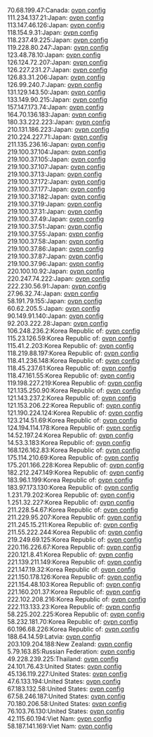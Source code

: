 70.68.199.47:Canada: [ovpn config](vpn/70_68_199_47.ovpn)  
111.234.137.21:Japan: [ovpn config](vpn/111_234_137_21.ovpn)  
113.147.46.126:Japan: [ovpn config](vpn/113_147_46_126.ovpn)  
118.154.9.31:Japan: [ovpn config](vpn/118_154_9_31.ovpn)  
118.237.49.225:Japan: [ovpn config](vpn/118_237_49_225.ovpn)  
119.228.80.247:Japan: [ovpn config](vpn/119_228_80_247.ovpn)  
123.48.78.10:Japan: [ovpn config](vpn/123_48_78_10.ovpn)  
126.124.72.207:Japan: [ovpn config](vpn/126_124_72_207.ovpn)  
126.227.231.27:Japan: [ovpn config](vpn/126_227_231_27.ovpn)  
126.83.31.206:Japan: [ovpn config](vpn/126_83_31_206.ovpn)  
126.99.240.7:Japan: [ovpn config](vpn/126_99_240_7.ovpn)  
131.129.143.50:Japan: [ovpn config](vpn/131_129_143_50.ovpn)  
133.149.90.215:Japan: [ovpn config](vpn/133_149_90_215.ovpn)  
157.147.173.74:Japan: [ovpn config](vpn/157_147_173_74.ovpn)  
164.70.136.183:Japan: [ovpn config](vpn/164_70_136_183.ovpn)  
180.33.222.223:Japan: [ovpn config](vpn/180_33_222_223.ovpn)  
210.131.186.223:Japan: [ovpn config](vpn/210_131_186_223.ovpn)  
210.224.227.71:Japan: [ovpn config](vpn/210_224_227_71.ovpn)  
211.135.236.16:Japan: [ovpn config](vpn/211_135_236_16.ovpn)  
219.100.37.104:Japan: [ovpn config](vpn/219_100_37_104.ovpn)  
219.100.37.105:Japan: [ovpn config](vpn/219_100_37_105.ovpn)  
219.100.37.107:Japan: [ovpn config](vpn/219_100_37_107.ovpn)  
219.100.37.13:Japan: [ovpn config](vpn/219_100_37_13.ovpn)  
219.100.37.172:Japan: [ovpn config](vpn/219_100_37_172.ovpn)  
219.100.37.177:Japan: [ovpn config](vpn/219_100_37_177.ovpn)  
219.100.37.182:Japan: [ovpn config](vpn/219_100_37_182.ovpn)  
219.100.37.19:Japan: [ovpn config](vpn/219_100_37_19.ovpn)  
219.100.37.31:Japan: [ovpn config](vpn/219_100_37_31.ovpn)  
219.100.37.49:Japan: [ovpn config](vpn/219_100_37_49.ovpn)  
219.100.37.51:Japan: [ovpn config](vpn/219_100_37_51.ovpn)  
219.100.37.55:Japan: [ovpn config](vpn/219_100_37_55.ovpn)  
219.100.37.58:Japan: [ovpn config](vpn/219_100_37_58.ovpn)  
219.100.37.86:Japan: [ovpn config](vpn/219_100_37_86.ovpn)  
219.100.37.87:Japan: [ovpn config](vpn/219_100_37_87.ovpn)  
219.100.37.96:Japan: [ovpn config](vpn/219_100_37_96.ovpn)  
220.100.10.92:Japan: [ovpn config](vpn/220_100_10_92.ovpn)  
220.247.74.222:Japan: [ovpn config](vpn/220_247_74_222.ovpn)  
222.230.56.91:Japan: [ovpn config](vpn/222_230_56_91.ovpn)  
27.96.32.74:Japan: [ovpn config](vpn/27_96_32_74.ovpn)  
58.191.79.155:Japan: [ovpn config](vpn/58_191_79_155.ovpn)  
60.62.205.5:Japan: [ovpn config](vpn/60_62_205_5.ovpn)  
90.149.91.140:Japan: [ovpn config](vpn/90_149_91_140.ovpn)  
92.203.222.28:Japan: [ovpn config](vpn/92_203_222_28.ovpn)  
106.248.236.2:Korea Republic of: [ovpn config](vpn/106_248_236_2.ovpn)  
115.23.126.59:Korea Republic of: [ovpn config](vpn/115_23_126_59.ovpn)  
115.41.2.203:Korea Republic of: [ovpn config](vpn/115_41_2_203.ovpn)  
118.219.88.197:Korea Republic of: [ovpn config](vpn/118_219_88_197.ovpn)  
118.41.236.148:Korea Republic of: [ovpn config](vpn/118_41_236_148.ovpn)  
118.45.237.61:Korea Republic of: [ovpn config](vpn/118_45_237_61.ovpn)  
118.47.161.55:Korea Republic of: [ovpn config](vpn/118_47_161_55.ovpn)  
119.198.227.219:Korea Republic of: [ovpn config](vpn/119_198_227_219.ovpn)  
121.135.250.90:Korea Republic of: [ovpn config](vpn/121_135_250_90.ovpn)  
121.143.237.2:Korea Republic of: [ovpn config](vpn/121_143_237_2.ovpn)  
121.153.206.22:Korea Republic of: [ovpn config](vpn/121_153_206_22.ovpn)  
121.190.224.124:Korea Republic of: [ovpn config](vpn/121_190_224_124.ovpn)  
123.214.51.69:Korea Republic of: [ovpn config](vpn/123_214_51_69.ovpn)  
124.194.114.178:Korea Republic of: [ovpn config](vpn/124_194_114_178.ovpn)  
14.52.197.24:Korea Republic of: [ovpn config](vpn/14_52_197_24.ovpn)  
14.53.3.183:Korea Republic of: [ovpn config](vpn/14_53_3_183.ovpn)  
168.126.162.83:Korea Republic of: [ovpn config](vpn/168_126_162_83.ovpn)  
175.114.210.69:Korea Republic of: [ovpn config](vpn/175_114_210_69.ovpn)  
175.201.166.228:Korea Republic of: [ovpn config](vpn/175_201_166_228.ovpn)  
182.212.247.149:Korea Republic of: [ovpn config](vpn/182_212_247_149.ovpn)  
183.96.1.199:Korea Republic of: [ovpn config](vpn/183_96_1_199.ovpn)  
183.97.173.130:Korea Republic of: [ovpn config](vpn/183_97_173_130.ovpn)  
1.231.79.202:Korea Republic of: [ovpn config](vpn/1_231_79_202.ovpn)  
1.251.32.227:Korea Republic of: [ovpn config](vpn/1_251_32_227.ovpn)  
211.228.54.67:Korea Republic of: [ovpn config](vpn/211_228_54_67.ovpn)  
211.229.95.207:Korea Republic of: [ovpn config](vpn/211_229_95_207.ovpn)  
211.245.15.211:Korea Republic of: [ovpn config](vpn/211_245_15_211.ovpn)  
211.55.222.244:Korea Republic of: [ovpn config](vpn/211_55_222_244.ovpn)  
219.249.69.125:Korea Republic of: [ovpn config](vpn/219_249_69_125.ovpn)  
220.116.226.67:Korea Republic of: [ovpn config](vpn/220_116_226_67.ovpn)  
220.121.8.41:Korea Republic of: [ovpn config](vpn/220_121_8_41.ovpn)  
221.139.211.149:Korea Republic of: [ovpn config](vpn/221_139_211_149.ovpn)  
221.147.19.32:Korea Republic of: [ovpn config](vpn/221_147_19_32.ovpn)  
221.150.178.126:Korea Republic of: [ovpn config](vpn/221_150_178_126.ovpn)  
221.154.48.103:Korea Republic of: [ovpn config](vpn/221_154_48_103.ovpn)  
221.160.201.37:Korea Republic of: [ovpn config](vpn/221_160_201_37.ovpn)  
222.102.208.216:Korea Republic of: [ovpn config](vpn/222_102_208_216.ovpn)  
222.113.133.23:Korea Republic of: [ovpn config](vpn/222_113_133_23.ovpn)  
58.225.202.225:Korea Republic of: [ovpn config](vpn/58_225_202_225.ovpn)  
58.232.181.70:Korea Republic of: [ovpn config](vpn/58_232_181_70.ovpn)  
60.196.68.226:Korea Republic of: [ovpn config](vpn/60_196_68_226.ovpn)  
188.64.14.59:Latvia: [ovpn config](vpn/188_64_14_59.ovpn)  
203.109.204.188:New Zealand: [ovpn config](vpn/203_109_204_188.ovpn)  
5.79.163.85:Russian Federation: [ovpn config](vpn/5_79_163_85.ovpn)  
49.228.239.225:Thailand: [ovpn config](vpn/49_228_239_225.ovpn)  
24.101.76.43:United States: [ovpn config](vpn/24_101_76_43.ovpn)  
45.136.119.227:United States: [ovpn config](vpn/45_136_119_227.ovpn)  
47.6.133.194:United States: [ovpn config](vpn/47_6_133_194.ovpn)  
67.183.132.58:United States: [ovpn config](vpn/67_183_132_58.ovpn)  
67.58.246.187:United States: [ovpn config](vpn/67_58_246_187.ovpn)  
70.180.206.58:United States: [ovpn config](vpn/70_180_206_58.ovpn)  
76.103.76.130:United States: [ovpn config](vpn/76_103_76_130.ovpn)  
42.115.60.194:Viet Nam: [ovpn config](vpn/42_115_60_194.ovpn)  
58.187.141.169:Viet Nam: [ovpn config](vpn/58_187_141_169.ovpn)  
